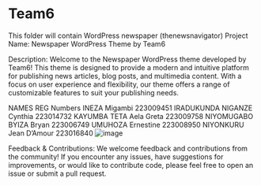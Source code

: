 # Team6
This folder will contain WordPress newspaper (thenewsnavigator)
Project Name: Newspaper WordPress Theme by Team6 

Description:
Welcome to the Newspaper WordPress theme developed by Team6! 
This theme is designed to provide a modern and intuitive platform for publishing news articles, blog posts, and multimedia content. 
With a focus on user experience and flexibility, our theme offers a range of customizable features to suit your publishing needs. 

NAMES	REG Numbers
INEZA Migambi	223009451
IRADUKUNDA NIGANZE Cynthia	223014732
KAYUMBA TETA Aela Greta	223009758
NIYOMUGABO BYIZA Bryan	223006749
UMUHOZA Ernestine	223008950
NIYONKURU Jean D’Amour 	223016840
![image](https://github.com/Migambi07/Team6/assets/168680417/2fc1934a-a09b-46a2-b0e4-295714ec364d)

Feedback & Contributions:
We welcome feedback and contributions from the community! If you encounter any issues, have suggestions for improvements, or would like to contribute code, please feel free to open an issue or submit a pull request.
